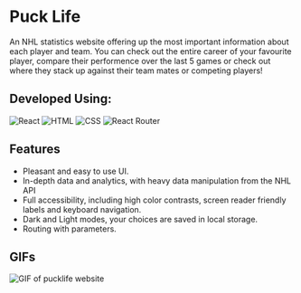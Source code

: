 # **Puck Life**

An NHL statistics website offering up the most important information about each player and team. You can check out the entire career of your favourite player, compare their performence over the last 5 games or check out where they stack up against their team mates or competing players!
## Developed Using:
<img alt="React" src="https://img.shields.io/badge/React-20232A?style=for-the-badge&logo=react&logoColor=61DAFB" />
<img alt="HTML" src="https://img.shields.io/badge/HTML5-E34F26?style=for-the-badge&logo=html5&logoColor=white" />
<img alt="CSS" src="https://img.shields.io/badge/CSS3-1572B6?style=for-the-badge&logo=css3&logoColor=white" />
<img alt="React Router" src="https://img.shields.io/badge/React_Router-CA4245?style=for-the-badge&logo=react-router&logoColor=white" />

## **Features**

- Pleasant and easy to use UI.
- In-depth data and analytics, with heavy data manipulation from the NHL API
- Full accessibility, including high color contrasts, screen reader friendly labels and keyboard navigation.
- Dark and Light modes, your choices are saved in local storage.
- Routing with parameters.


## **GIFs**
![GIF of pucklife website](https://github.com/CanadaBound/Puck_Life/blob/master/PuckLifeGIF.gif "Pucklife website GIF")

